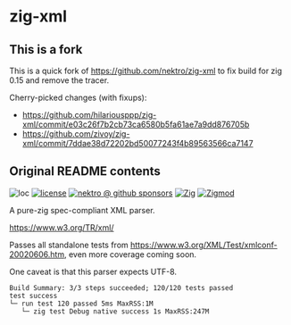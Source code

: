 # zig-xml

## This is a fork

This is a quick fork of https://github.com/nektro/zig-xml to fix build for zig 0.15 and remove the tracer.

Cherry-picked changes (with fixups):
- https://github.com/hilariousppp/zig-xml/commit/e03c26f7b2cb73ca6580b5fa61ae7a9dd876705b
- https://github.com/zivoy/zig-xml/commit/7ddae38d72202bd50077243f4b89563566ca7147

## Original README contents

![loc](https://sloc.xyz/github/nektro/zig-xml)
[![license](https://img.shields.io/github/license/nektro/zig-xml.svg)](https://github.com/nektro/zig-xml/blob/master/LICENSE)
[![nektro @ github sponsors](https://img.shields.io/badge/sponsors-nektro-purple?logo=github)](https://github.com/sponsors/nektro)
[![Zig](https://img.shields.io/badge/Zig-0.14-f7a41d)](https://ziglang.org/)
[![Zigmod](https://img.shields.io/badge/Zigmod-latest-f7a41d)](https://github.com/nektro/zigmod)

A pure-zig spec-compliant XML parser.

https://www.w3.org/TR/xml/

Passes all standalone tests from https://www.w3.org/XML/Test/xmlconf-20020606.htm, even more coverage coming soon.

One caveat is that this parser expects UTF-8.

```
Build Summary: 3/3 steps succeeded; 120/120 tests passed
test success
└─ run test 120 passed 5ms MaxRSS:1M
   └─ zig test Debug native success 1s MaxRSS:247M
```
